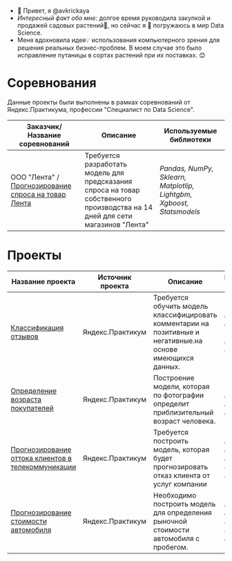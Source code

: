 - 👋 Привет, я @avkrickaya
- *Интересный факт обо мне:* долгое время руководила закупкой и продажей садовых растений🌱, но сейчас я 🚀 погружаюсь в мир Data Science.
- Меня вдохновила идея💡 использования компьютерного зрения для решения реальных бизнес-проблем. В моем случае это было исправление путаницы в сортах растений при их поставках. 😊

<!---
avkrickaya/avkrickaya is a ✨ special ✨ repository because its `README.md` (this file) appears on your GitHub profile.
You can click the Preview link to take a look at your changes.
--->

# Соревнования
Данные проекты были выполнены в рамках соревнований от Яндекс.Практикума, профессии "Специалист по Data Science".
		
|         Заказчик/Название соревнований   | Описание | Используемые библиотеки  |  
|---------------------------------|----------|--------------------------|
|ООО "Лента" / [Прогнозирование спроса на товар Лента](https://github.com/avkrickaya/Portfolio/tree/main/Соревнования/Прогнозирование%20спроса%20на%20товар%20Лента)   | Требуется разработать модель для предсказания спроса на товар собственного производства на 14 дней для сети магазинов "Лента"  | *Pandas, NumPy, Sklearn, Matplotlip, Lightgbm, Xgboost, Statsmodels* |


# Проекты
|         Название проекта |Источник проекта | Описание | Используемые библиотеки  |
|---------------------------|----------|----------|--------------------------|
|[Классификация отзывов](https://github.com/avkrickaya/Portfolio/tree/main/Классификация%20отзывов#классификация-отзывов) | Яндекс.Практикум  | Требуется обучить модель классифицировать комментарии на позитивные и негативные.на основе имеющихся данных. | *Pandas, NLTK, Numpy, Wordcloud, Matplotlib, , Sklearn* |
|[Определение возраста покупателей](https://github.com/avkrickaya/Portfolio/blob/main/Определение%20возраста%20покупателей/README.md#определение-возраста-покупателей)   | Яндекс.Практикум  | Построение модели, которая по фотографии определит приблизительный возраст человека.  | *Tensorflow, Keras, Seaborn, Matplotlib, Pandas* |
|[Прогнозирование оттока клиентов в телекоммуникации](https://github.com/avkrickaya/Portfolio/blob/main/Прогнозирование%20оттока%20клиентов%20в%20телекоммуникации/README.md#прогнозирование-оттока-клиентов-в-телекоммуникации) | Яндекс.Практикум | Требуется построить модель, которая будет прогнозировать отказ клиента от услуг компании | *Pandas, Numpy, Matplotlib, Phik, Scipy, Sklearn, Seaborn* |
|[Прогнозирование стоимости автомобиля](https://github.com/avkrickaya/Portfolio/blob/main/Прогнозирование%20стоимости%20авто/README.md#прогнозирование-стоимости-автомобиля)| Яндекс.Практикум |Необходимо построить модель для определения рыночной стоимости автомобиля с пробегом.|*Pandas, Numpy, Phik, Seaborn, Sklearn, Matplotlib*|


